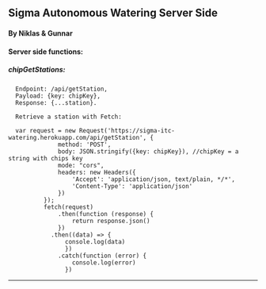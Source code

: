 ## Sigma Autonomous Watering Server Side

#### By Niklas & Gunnar

#### Server side functions:

##### chipGetStations:
      Endpoint: /api/getStation,
      Payload: {key: chipKey},
      Response: {...station}.

      Retrieve a station with Fetch:

      var request = new Request('https://sigma-itc-watering.herokuapp.com/api/getStation', {
                  method: 'POST',
                  body: JSON.stringify({key: chipKey}), //chipKey = a string with chips key
                  mode: "cors",
                  headers: new Headers({
                      'Accept': 'application/json, text/plain, */*',
                      'Content-Type': 'application/json'
                  })
              });
              fetch(request)
                  .then(function (response) {
                      return response.json()
                  })
      			.then((data) => {
      				console.log(data)
      				})
                  .catch(function (error) {
                      console.log(error)
      				})

-----------------------------------------------------------------------------------------------------